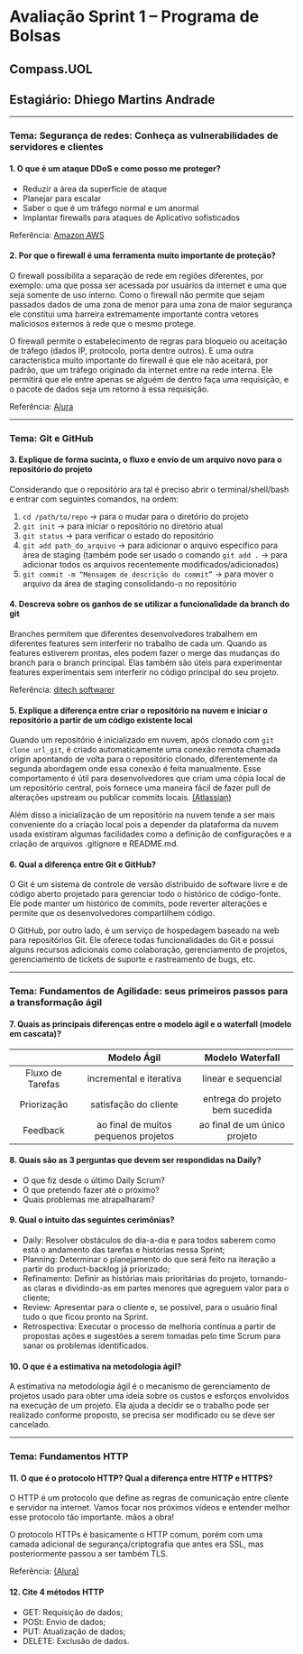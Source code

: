 # Avaliação Sprint 1 – Programa de Bolsas

## Compass.UOL

## Estagiário: Dhiego Martins Andrade

---

### Tema: Segurança de redes: Conheça as vulnerabilidades de servidores e clientes

#### 1. O que é um ataque DDoS e como posso me proteger?

- Reduzir a área da superfície de ataque
- Planejar para escalar
- Saber o que é um tráfego normal e um anormal
- Implantar firewalls para ataques de Aplicativo sofisticados

Referência: [Amazon AWS](https://aws.amazon.com/pt/shield/ddos-attack-protection/?nc1=h_ls)

#### 2. Por que o firewall é uma ferramenta muito importante de proteção?

O firewall possibilita a separação de rede em regiões diferentes, por exemplo: uma que possa ser acessada por usuários da internet e uma que seja somente de uso interno. Como o firewall não permite que sejam passados dados de uma zona de menor para uma zona de maior segurança ele constitui uma barreira extremamente importante contra vetores maliciosos externos à rede que o mesmo protege.

O firewall permite o estabelecimento de regras para bloqueio ou aceitação de tráfego (dados IP, protocolo, porta dentre outros). E uma outra característica muito importante do firewall é que ele não aceitará, por padrão, que um tráfego originado da internet entre na rede interna. Ele permitirá que ele entre apenas se alguém de dentro faça uma requisição, e o pacote de dados seja um retorno à essa requisição.

Referência: [Alura](https://cursos.alura.com.br/course/seguranca-redes/)

---

### Tema: Git e GitHub

#### 3. Explique de forma sucinta, o fluxo e envio de um arquivo novo para o repositório do projeto

Considerando que o repositório ara tal é preciso abrir o terminal/shell/bash e entrar com seguintes comandos, na ordem:

1. ```cd /path/to/repo``` -> para o mudar para o diretório do projeto
2. ```git init``` -> para iniciar o repositório no diretório atual
3. ```git status``` -> para verificar o estado do repositório
4. ```git add path_do_arquivo``` -> para adicionar o arquivo específico para área de staging (também pode ser usado o comando ```git add .``` -> para adicionar todos os arquivos recentemente modificados/adicionados)
5. ```git commit -m “Mensagem de descrição do commit”``` -> para mover o arquivo da área de staging consolidando-o no repositório

#### 4. Descreva sobre os ganhos de se utilizar a funcionalidade da branch do git

Branches permitem que diferentes desenvolvedores trabalhem em diferentes features sem interferir no trabalho de cada um. Quando as features estiverem prontas, eles podem fazer o merge das mudanças do branch para o branch principal. Elas também são úteis para experimentar features experimentais sem interferir no código principal do seu projeto.

Referência: [ditech softwarer](http://ditech.com.br/git-beneficios-ferramenta-projetos/#:~:text=Branches%20tamb%C3%A9m%20permitem%20que%20diferentes,branch%20para%20o%20branch%20principal.)

#### 5. Explique a diferença entre criar o repositório na nuvem e iniciar o repositório a partir de um código existente local

Quando um repositório é inicializado em nuvem, após clonado com ```git clone url_git```, é criado automaticamente uma conexão remota chamada origin apontando de volta para o repositório clonado, diferentemente da segunda abordagem onde essa conexão é feita manualmente. Esse comportamento é útil para desenvolvedores que criam uma cópia local de um repositório central, pois fornece uma maneira fácil de fazer pull de alterações upstream ou publicar commits locais. [(Atlassian)](https://www.atlassian.com/git/tutorials/syncing#:~:text=The%20origin%20Remote,changes%20or%20publish%20local%20commits.)

Além disso a inicialização de um repositório na nuvem tende a ser mais conveniente do a criação local pois a depender da plataforma da nuvem usada existiram algumas facilidades como a definição de configurações e a criação de arquivos .gitignore e README.md.

#### 6. Qual a diferença entre Git e GitHub?

O Git é um sistema de controle de versão distribuído de software livre e de código aberto projetado para gerenciar todo o histórico de código-fonte. Ele pode manter um histórico de commits, pode reverter alterações e permite que os desenvolvedores compartilhem código.

O GitHub, por outro lado, é um serviço de hospedagem baseado na web para repositórios Git. Ele oferece todas funcionalidades do Git e possui alguns recursos adicionais como colaboração, gerenciamento de projetos, gerenciamento de tickets de suporte e rastreamento de bugs, etc.

---

### Tema: Fundamentos de Agilidade: seus primeiros passos para a transformação ágil

#### 7. Quais as principais diferenças entre o modelo ágil e o waterfall (modelo em cascata)?

|                  | Modelo Ágil                          | Modelo Waterfall                |
|:----------------:|:------------------------------------:|:-------------------------------:|
| Fluxo de Tarefas | incremental e iterativa              | linear e sequencial             |
| Priorização      | satisfação do cliente                | entrega do projeto bem sucedida |
| Feedback         | ao final de muitos pequenos projetos | ao final de um único projeto    |

#### 8. Quais são as 3 perguntas que devem ser respondidas na Daily?

- O que fiz desde o último Daily Scrum?
- O que pretendo fazer até o próximo?
- Quais problemas me atrapalharam?

#### 9. Qual o intuito das seguintes cerimônias?

- Daily: Resolver obstáculos do dia-a-dia e para todos saberem como está o andamento das tarefas e histórias nessa Sprint;
- Planning: Determinar o planejamento do que será feito na iteração a partir do product-backlog já priorizado;
- Refinamento: Definir as histórias mais prioritárias do projeto, tornando-as claras e dividindo-as em partes menores que agreguem valor para o cliente;
- Review: Apresentar para o cliente e, se possível, para o usuário final tudo o que ficou pronto na Sprint.
- Retrospectiva: Executar o processo de melhoria contínua a partir de propostas ações e sugestões a serem tomadas pelo time Scrum para sanar os problemas identificados.

#### 10. O que é a estimativa na metodologia ágil?

A estimativa na metodologia ágil é o mecanismo de gerenciamento de projetos usado para obter uma ideia sobre os custos e esforços envolvidos na execução de um projeto. Ela ajuda a decidir se o trabalho pode ser realizado conforme proposto, se precisa ser modificado ou se deve ser cancelado.

---

### Tema: Fundamentos HTTP

#### 11. O que é o protocolo HTTP? Qual a diferença entre HTTP e HTTPS?

O HTTP é um protocolo que define as regras de comunicação entre cliente e servidor na internet. Vamos focar nos próximos vídeos e entender melhor esse protocolo tão importante. mãos a obra!

O protocolo HTTPs é basicamente o HTTP comum, porém com uma camada adicional de segurança/criptografia que antes era SSL, mas posteriormente passou a ser também TLS.

Referência: [(Alura)](https://cursos.alura.com.br/course/http-fundamentos)

#### 12. Cite 4 métodos HTTP

- GET: Requisição de dados;
- POSt: Envio de dados;
- PUT: Atualização de dados;
- DELETE: Exclusão de dados.
